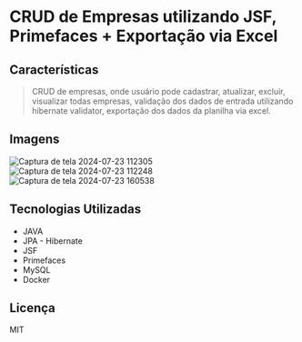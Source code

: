 # CRUD de Empresas utilizando JSF, Primefaces + Exportação via Excel

## Características

> CRUD de empresas, onde usuário pode cadastrar, atualizar, excluir, visualizar todas empresas, validação dos dados de entrada utilizando hibernate validator, exportação dos dados da planilha via excel.

## Imagens
![Captura de tela 2024-07-23 112305](https://github.com/user-attachments/assets/51866529-28c5-4502-9990-119d7b2d02a1)
![Captura de tela 2024-07-23 112248](https://github.com/user-attachments/assets/eac29bad-1b6e-4d74-906f-a45ab93c52f0)
![Captura de tela 2024-07-23 160538](https://github.com/user-attachments/assets/25793e1e-fd74-4b6b-b03f-76a4f6d7bf35)

## Tecnologias Utilizadas

- JAVA
- JPA - Hibernate
- JSF
- Primefaces
- MySQL
- Docker

## Licença
MIT

